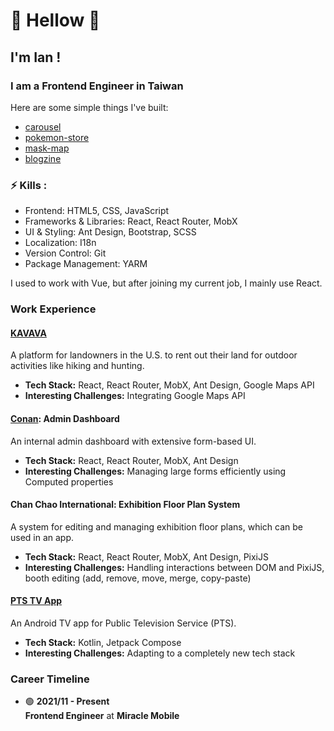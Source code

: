 <!-- ## Hi there 👋 -->

<!--
**chuangfe/chuangfe** is a ✨ _special_ ✨ repository because its `README.md` (this file) appears on your GitHub profile.

Here are some ideas to get you started:

- 🔭 I’m currently working on ...
- 🌱 I’m currently learning ...
- 👯 I’m looking to collaborate on ...
- 🤔 I’m looking for help with ...
- 💬 Ask me about ...
- 📫 How to reach me: ...
- 😄 Pronouns: ...
- ⚡ Fun fact: ...
-->

# 👋 Hellow 👋
## I'm Ian ! 
### I am a Frontend Engineer in Taiwan
Here are some simple things I've built:
- [carousel](https://github.com/chuangfe/carousel)
- [pokemon-store](https://github.com/chuangfe/pokemon-store)
- [mask-map](https://github.com/chuangfe/mask-map)
- [blogzine](https://github.com/chuangfe/blogzine)

### ⚡ Kills :
- Frontend: HTML5, CSS, JavaScript
- Frameworks & Libraries: React, React Router, MobX
- UI & Styling: Ant Design, Bootstrap, SCSS
- Localization: I18n
- Version Control: Git
- Package Management: YARM

I used to work with Vue, but after joining my current job, I mainly use React.

### Work Experience  
#### [KAVAVA](https://kavava.com/)  
A platform for landowners in the U.S. to rent out their land for outdoor activities like hiking and hunting.  
- **Tech Stack:** React, React Router, MobX, Ant Design, Google Maps API  
- **Interesting Challenges:** Integrating Google Maps API  

#### [Conan](https://github.com/chuangfe/chuangfe/tree/main/demos/conan): Admin Dashboard  
An internal admin dashboard with extensive form-based UI.  
- **Tech Stack:** React, React Router, MobX, Ant Design  
- **Interesting Challenges:** Managing large forms efficiently using Computed properties  

#### Chan Chao International: Exhibition Floor Plan System  
A system for editing and managing exhibition floor plans, which can be used in an app.  
- **Tech Stack:** React, React Router, MobX, Ant Design, PixiJS  
- **Interesting Challenges:** Handling interactions between DOM and PixiJS, booth editing (add, remove, move, merge, copy-paste)  

#### [PTS TV App](https://play.google.com/store/apps/details?id=com.pts.ptsplus&hl=zh_TW&pli=1)
An Android TV app for Public Television Service (PTS).  
- **Tech Stack:** Kotlin, Jetpack Compose  
- **Interesting Challenges:** Adapting to a completely new tech stack  

### Career Timeline  
- 🟢 **2021/11 - Present**  
  **Frontend Engineer** at **Miracle Mobile** 
